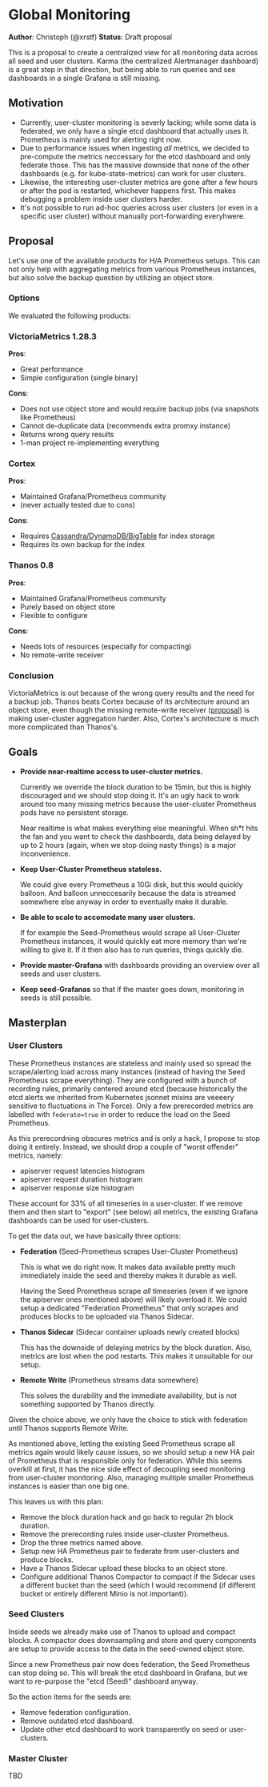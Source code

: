 # Global Monitoring

**Author**: Christoph (@xrstf)
**Status**: Draft proposal

This is a proposal to create a centralized view for all monitoring data across all seed
and user clusters. Karma (the centralized Alertmanager dashboard) is a great step in
that direction, but being able to run queries and see dashboards in a single Grafana is
still missing.

## Motivation

* Currently, user-cluster monitoring is severly lacking; while some data is federated,
  we only have a single etcd dashboard that actually uses it. Prometheus is mainly used
  for alerting right now.
* Due to performance issues when ingesting *all* metrics, we decided to pre-compute the
  metrics neccessary for the etcd dashboard and only federate those. This has the massive
  downside that none of the other dashboards (e.g. for kube-state-metrics) can work for
  user clusters.
* Likewise, the interesting user-cluster metrics are gone after a few hours or after the
  pod is restarted, whichever happens first. This makes debugging a problem inside user
  clusters harder.
* It's not possible to run ad-hoc queries across user clusters (or even in a specific
  user cluster) without manually port-forwarding everyhwere.

## Proposal

Let's use one of the available products for H/A Prometheus setups. This can not only help
with aggregating metrics from various Prometheus instances, but also solve the backup
question by utilizing an object store.

### Options

We evaluated the following products:

### VictoriaMetrics 1.28.3

**Pros**:

* Great performance
* Simple configuration (single binary)

**Cons**:

* Does not use object store and would require backup jobs (via snapshots like Prometheus)
* Cannot de-duplicate data (recommends extra promxy instance)
* Returns wrong query results
* 1-man project re-implementing everything

### Cortex

**Pros**:

* Maintained Grafana/Prometheus community
* (never actually tested due to cons)

**Cons**:

* Requires [Cassandra/DynamoDB/BigTable](https://github.com/cortexproject/cortex/blob/master/docs/architecture.md#chunk-store)
  for index storage
* Requires its own backup for the index

### Thanos 0.8

**Pros**:

* Maintained Grafana/Prometheus community
* Purely based on object store
* Flexible to configure

**Cons**:

* Needs lots of resources (especially for compacting)
* No remote-write receiver

### Conclusion

VictoriaMetrics is out because of the wrong query results and the need for a backup job.
Thanos beats Cortex because of its architecture around an object store, even though the
missing remote-write receiver ([proposal](https://thanos.io/proposals/201812_thanos-remote-receive.md/))
is making user-cluster aggregation harder. Also, Cortex's architecture is much more
complicated than Thanos's.

## Goals

* **Provide near-realtime access to user-cluster metrics.**

  Currently we override the block duration to be 15min, but this is highly discouraged
  and we should stop doing it. It's an ugly hack to work around too many missing metrics
  because the user-cluster Prometheus pods have no persistent storage.

  Near realtime is what makes everything else meaningful. When sh*t hits the fan and
  you want to check the dashboards, data being delayed by up to 2 hours (again, when we
  stop doing nasty things) is a major inconvenience.

* **Keep User-Cluster Prometheus stateless.**

  We could give every Prometheus a 10Gi disk, but this would quickly balloon. And
  balloon unneccesarily because the data is streamed somewhere else anyway in order to
  eventually make it durable.

* **Be able to scale to accomodate many user clusters.**

  If for example the Seed-Prometheus would scrape all User-Cluster Prometheus instances,
  it would quickly eat more memory than we're willing to give it. If it then also has to
  run queries, things quickly die.

* **Provide master-Grafana** with dashboards providing an overview over all seeds and user
  clusters.

* **Keep seed-Grafanas** so that if the master goes down, monitoring in seeds is still
  possible.

## Masterplan

### User Clusters

These Prometheus instances are stateless and mainly used so spread the scrape/alerting load
across many instances (instead of having the Seed Prometheus scrape everything). They are
configured with a bunch of recording rules, primarily centered around etcd (because
historically the etcd alerts we inherited from Kubernetes jsonnet mixins are veeeery
sensitive to fluctuations in The Force). Only a few prerecorded metrics are labelled with
`federate=true` in order to reduce the load on the Seed Prometheus.

As this prerecordning obscures metrics and is only a hack, I propose to stop doing it entirely.
Instead, we should drop a couple of "worst offender" metrics, namely:

* apiserver request latencies histogram
* apiserver request duration histogram
* apiserver response size histogram

These account for 33% of all timeseries in a user-cluster. If we remove them and then start
to "export" (see below) all metrics, the existing Grafana dashboards can be used for
user-clusters.

To get the data out, we have basically three options:

* **Federation** (Seed-Prometheus scrapes User-Cluster Prometheus)

  This is what we do right now. It makes data available pretty much immediately inside the
  seed and thereby makes it durable as well.

  Having the Seed Prometheus scrape *all* timeseries (even if we ignore the apiserver ones
  mentioned above) will likely overload it. We could setup a dedicated "Federation Prometheus"
  that only scrapes and produces blocks to be uploaded via Thanos Sidecar.

* **Thanos Sidecar** (Sidecar container uploads newly created blocks)

  This has the downside of delaying metrics by the block duration. Also, metrics are lost
  when the pod restarts. This makes it unsuitable for our setup.

* **Remote Write** (Prometheus streams data somewhere)

  This solves the durability and the immediate availability, but is not something supported
  by Thanos directly.

Given the choice above, we only have the choice to stick with federation until Thanos
supports Remote Write.

As mentioned above, letting the existing Seed Prometheus scrape all metrics again would
likely cause issues, so we should setup a new HA pair of Prometheus that is responsible
only for federation. While this seems overkill at first, it has the nice side effect of
decoupling seed monitoring from user-cluster monitoring. Also, managing multiple smaller
Prometheus instances is easier than one big one.

This leaves us with this plan:

* Remove the block duration hack and go back to regular 2h block duration.
* Remove the prerecording rules inside user-cluster Prometheus.
* Drop the three metrics named above.
* Setup new HA Prometheus pair to federate from user-clusters and produce blocks.
* Have a Thanos Sidecar upload these blocks to an object store.
* Configure additional Thanos Compactor to compact if the Sidecar uses a different
  bucket than the seed (which I would recommend (if different bucket or entirely
  different Minio is not important)).

### Seed Clusters

Inside seeds we already make use of Thanos to upload and compact blocks. A compactor
does downsampling and store and query components are setup to provide access to the
data in the seed-owned object store.

Since a new Prometheus pair now does federation, the Seed Prometheus can stop doing
so. This will break the etcd dashboard in Grafana, but we want to re-purpose the
"etcd (Seed)" dashboard anyway.

So the action items for the seeds are:

* Remove federation configuration.
* Remove outdated etcd dashboard.
* Update other etcd dashboard to work transparently on seed or user-clusters.

### Master Cluster

TBD
